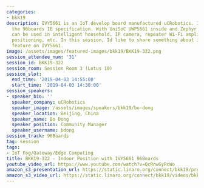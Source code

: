 ```yaml
---
categories:
- bkk19
description: IVY5661 is an IoT develop board manufactured uCRobotics. IVY5661 follows
  the 96boards IE specification. With UniSoC UWP5661 inside and Zephyr deployed, IVY5661
  can be used in intelligent household, IP camera, repeater Wi-Fi amplifier, indoor
  positioning, etc. In this session, Id like to share something about indoor positioning
  feature on IVY5661.
image: /assets/images/featured-images/bkk19/BKK19-322.png
session_attendee_num: '31'
session_id: BKK19-322
session_room: Session Room 3 (Lotus 10)
session_slot:
  end_time: '2019-04-03 14:55:00'
  start_time: '2019-04-03 14:30:00'
session_speakers:
- speaker_bio: ''
  speaker_company: uCRobotics
  speaker_image: /assets/images/speakers/bkk19/bo-dong
  speaker_location: Beijing, China
  speaker_name: Bo Dong
  speaker_position: Community Manager
  speaker_username: bdong
session_track: 96Boards
tag: session
tags:
- IoT Fog/Gateway/Edge Computing
title: BKK19-322 - Indoor Position with IVY5661 96Boards
youtube_video_url: https://www.youtube.com/watch?v=QcRnwGyRcWo
amazon_s3_presentation_url: https://static.linaro.org/connect/bkk19/presentations/bkk19-322.pdf
amazon_s3_video_url: https://static.linaro.org/connect/bkk19/videos/bkk19-322.mp4
---
```

